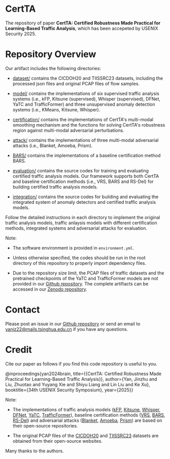 # CertTA

The repository of paper **CertTA: Certified Robustness Made Practical for Learning-Based Traffic Analysis**, which has been accepeted by USENIX Security 2025. 

# Repository Overview

Our artifact includes the following directories: 

* [dataset/](https://github.com/InspiringGroup-Lab/Brain-on-Switch/tree/main/dataset) contains the CICDOH20 and TIISSRC23 datasets, including the processed json files and original PCAP files of flow samples.

* [model/](https://github.com/InspiringGroup-Lab/Brain-on-Switch/tree/main/model) contains the implementations of six supervised traffic analysis systems (i.e., kFP, Kitsune (supervised), Whisper (supervised), DFNet, YaTC and TrafficFormer) and three unsupervised anomaly detection systems (i.e., KMeans, Kitsune, Whisper).

* [certification/](https://github.com/InspiringGroup-Lab/Brain-on-Switch/tree/main/PerPacket) contains the implementations of CertTA's multi-modal smoothing mechanism and the functions for solving CertTA's robustness region against multi-modal adversarial perturbations. 

* [attack/](https://github.com/InspiringGroup-Lab/Brain-on-Switch/tree/main/p4) contains the implementations of three multi-modal adversarial attacks (i.e., Blanket, Amoeba, Prism).

* [BARS/](https://github.com/InspiringGroup-Lab/Brain-on-Switch/tree/main/IMIS) contains the implementations of a baseline certification method BARS.

* [evaluation/](https://github.com/InspiringGroup-Lab/Brain-on-Switch/tree/main/IMIS) contains the source codes for training and evaluating certified traffic analysis models. Our framework supports both CertTA and baseline certification methods (i.e., VRS, BARS and RS-Del) for building certified traffic analysis models.

* [integration/](https://github.com/InspiringGroup-Lab/Brain-on-Switch/tree/main/IMIS) contains the source codes for building and evaluating the integrated system of anomaly detectors and certified traffic analysis models.

Follow the detailed instructions in each directory to implement the original traffic analysis models, traffic anlaysis models with different certification methods, integrated systems and adversarial attacks for evaluation.

Note:

* The software environment is provided in `environment.yml`. 

* Unless otherwise specified, the codes should be run in the root directory of this repository to properly import dependency files.

* Due to the repository size limit, the PCAP files of traffic datasets and the pretrained checkpoints of the YaTC and TrafficFormer models are not provided in our [Github repository](https://github.com/InspiringGroup-Lab/CertTA). The complete artifiacts can be accessed in our [Zenodo repository](https://doi.org/10.5281/zenodo.15580293).

# Contact

Please post an issue in our [Github repository](https://github.com/InspiringGroup-Lab/CertTA) or send an email to [yanjz22@mails.tsinghua.edu.cn](yanjz22@mails.tsinghua.edu.cn) if you have any questions.

# Credit

Cite our paper as follows if you find this code repository is useful to you. 

@inproceedings{yan2024brain,  title={{CertTA: Certified Robustness Made Practical for Learning-Based Traffic Analysis}}, author={Yan, Jinzhu and Liu, Zhuotao and Yuyang Xie and Shiyu Liang and Lin Liu and Ke Xu}, booktitle={34th USENIX Security Symposium}, year={2025}}

Note:
*  The implementations of traffic analysis models ([kFP](https://github.com/jhayes14/k-FP), [Kitsune](https://github.com/ymirsky/Kitsune-py/tree/master), [Whisper](https://github.com/fuchuanpu/Whisper), [DFNet](https://github.com/deep-fingerprinting/df), [YaTC](https://github.com/NSSL-SJTU/YaTC), [TrafficFormer](https://github.com/IDP-code/TrafficFormer)), baseline certification methods ([VRS](https://github.com/locuslab/smoothing), [BARS](https://github.com/KaiWangGitHub/BARS), [RS-Del](https://github.com/Dovermore/randomized-deletion)) and adversarial attacks ([Blanket](https://github.com/SPIN-UMass/BLANKET), [Amoeba](https://github.com/Mobile-Intelligence-Lab/Amoeba), [Prism](https://github.com/SecTeamPolaris/Prism)) are based on their open-source repositories. 

* The original PCAP files of the [CICDOH20](https://www.unb.ca/cic/datasets/dohbrw-2020.html) and [TIISSRC23](https://www.kaggle.com/datasets/daniaherzalla/tii-ssrc-23) datasets are obtained from their open-source websites.

Many thanks to the authors.